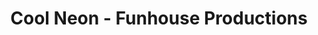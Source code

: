 ---
title: "Cool Neon - Funhouse Productions"
url: /oakland/cool-neon-funhouse-productions/
shop: Elektronik
---